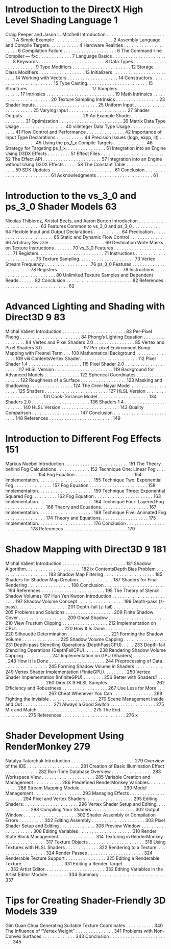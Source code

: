 # Introduction to the DirectX High Level Shading Language 1
Craig Peeper and Jason L. Mitchell
Introduction . . . . . . . . . . . . . . . . . . . . . . . . . . 1
A Simple Example . . . . . . . . . . . . . . . . . . . . . . . 2
Assembly Language and Compile Targets. . . . . . . . . . . . 4
Hardware Realities . . . . . . . . . . . . . . . . . . . . . 6
Compilation Failure . . . . . . . . . . . . . . . . . . . . . 6
The Command-line Compiler — fxc . . . . . . . . . . . . . 7
Language Basics . . . . . . . . . . . . . . . . . . . . . . . . 8
Keywords . . . . . . . . . . . . . . . . . . . . . . . . . . 8
Data Types . . . . . . . . . . . . . . . . . . . . . . . . . 9
Type Modifiers . . . . . . . . . . . . . . . . . . . . . . . 12
Storage Class Modifiers . . . . . . . . . . . . . . . . . . 13
Initializers . . . . . . . . . . . . . . . . . . . . . . . . . 14
Working with Vectors . . . . . . . . . . . . . . . . . . . . 14
Constructors . . . . . . . . . . . . . . . . . . . . . . . . 15
Type Casting. . . . . . . . . . . . . . . . . . . . . . . . 15
Structures . . . . . . . . . . . . . . . . . . . . . . . . . 17
Samplers . . . . . . . . . . . . . . . . . . . . . . . . . 17
Intrinsics . . . . . . . . . . . . . . . . . . . . . . . . . . . 19
Math Intrinsics . . . . . . . . . . . . . . . . . . . . . . . 20
Texture Sampling Intrinsics . . . . . . . . . . . . . . . . . 23
Shader Inputs. . . . . . . . . . . . . . . . . . . . . . . . . 25
Uniform Input . . . . . . . . . . . . . . . . . . . . . . . 25
Varying Input . . . . . . . . . . . . . . . . . . . . . . . 27
Shader Outputs. . . . . . . . . . . . . . . . . . . . . . . . 29
An Example Shader. . . . . . . . . . . . . . . . . . . . . . 31
Optimization . . . . . . . . . . . . . . . . . . . . . . . . . 39
Matrix Data Type Usage . . . . . . . . . . . . . . . . . . 40
viiInteger Data Type Usage . . . . . . . . . . . . . . . . . . 41
Flow Control and Performance . . . . . . . . . . . . . . . 42
Importance of Input Type Declarations . . . . . . . . . . . 44
Precision Issues (logp, expp, lit) . . . . . . . . . . . . . . 45
Using the ps_1_x Compile Targets . . . . . . . . . . . . . 46
Strategy for Targeting ps_1_x. . . . . . . . . . . . . . . . 51
Integration into an Engine Using D3DX Effects . . . . . . . . . 51
Effect Files . . . . . . . . . . . . . . . . . . . . . . . . . 52
The Effect API . . . . . . . . . . . . . . . . . . . . . . . 57
Integration into an Engine without Using D3DX Effects . . . . . 58
The Constant Table . . . . . . . . . . . . . . . . . . . . 59
SDK Updates . . . . . . . . . . . . . . . . . . . . . . . . . 61
Conclusion . . . . . . . . . . . . . . . . . . . . . . . . . . 61
Acknowledgments . . . . . . . . . . . . . . . . . . . . . . 61
# Introduction to the vs_3_0 and ps_3_0 Shader Models 63
Nicolas Thibieroz, Kristof Beets, and Aaron Burton
Introduction . . . . . . . . . . . . . . . . . . . . . . . . . 63
Features Common to vs_3_0 and ps_3_0 . . . . . . . . . . . 64
Flexible Input and Output Declarations . . . . . . . . . . . 64
Predication . . . . . . . . . . . . . . . . . . . . . . . . 65
Static and Dynamic Flow Control . . . . . . . . . . . . . . 66
Arbitrary Swizzle . . . . . . . . . . . . . . . . . . . . . . 69
Destination Write Masks on Texture Instructions . . . . . . . 70
vs_3_0 Features . . . . . . . . . . . . . . . . . . . . . . . 71
Registers. . . . . . . . . . . . . . . . . . . . . . . . . . 71
Instructions . . . . . . . . . . . . . . . . . . . . . . . . 73
Texture Sampling. . . . . . . . . . . . . . . . . . . . . . 73
Vertex Stream Frequency . . . . . . . . . . . . . . . . . . 76
ps_3_0 Features . . . . . . . . . . . . . . . . . . . . . . . 78
Registers. . . . . . . . . . . . . . . . . . . . . . . . . . 78
Instructions . . . . . . . . . . . . . . . . . . . . . . . . 80
Unlimited Texture Samples and Dependent Reads . . . . . . 82
Conclusion . . . . . . . . . . . . . . . . . . . . . . . . . . 82
References . . . . . . . . . . . . . . . . . . . . . . . . . . 82
# Advanced Lighting and Shading with Direct3D 9 83
Michal Valient
Introduction . . . . . . . . . . . . . . . . . . . . . . . . . 83
Per-Pixel Phong . . . . . . . . . . . . . . . . . . . . . . . . 84
Phong’s Lighting Equation . . . . . . . . . . . . . . . . . 84
Vertex and Pixel Shaders 2.0 . . . . . . . . . . . . . . . . 85
Vertex and Pixel Shaders 3.0 . . . . . . . . . . . . . . . . 97
Per-pixel Environment Bump Mapping with Fresnel Term . . . 108
Mathematical Background . . . . . . . . . . . . . . . . 109
viii
ContentsVertex Shader. . . . . . . . . . . . . . . . . . . . . . . 112
Pixel Shader 1.4 . . . . . . . . . . . . . . . . . . . . . 115
Pixel Shader 2.0 . . . . . . . . . . . . . . . . . . . . . 117
HLSL Version . . . . . . . . . . . . . . . . . . . . . . . 119
Background for Advanced Models . . . . . . . . . . . . . . 122
Spherical Coordinates . . . . . . . . . . . . . . . . . . 122
Roughness of a Surface . . . . . . . . . . . . . . . . . . 123
Masking and Shadowing . . . . . . . . . . . . . . . . . 124
The Oren-Nayar Model . . . . . . . . . . . . . . . . . . . 125
Shaders . . . . . . . . . . . . . . . . . . . . . . . . . 127
HLSL Version . . . . . . . . . . . . . . . . . . . . . . . 131
Cook-Torrance Model . . . . . . . . . . . . . . . . . . . . 134
Shaders 2.0 . . . . . . . . . . . . . . . . . . . . . . . 136
Shaders 1.4 . . . . . . . . . . . . . . . . . . . . . . . 140
HLSL Version . . . . . . . . . . . . . . . . . . . . . . . 143
Quality Comparison . . . . . . . . . . . . . . . . . . . 147
Conclusion . . . . . . . . . . . . . . . . . . . . . . . . . 148
References . . . . . . . . . . . . . . . . . . . . . . . . . 149
# Introduction to Different Fog Effects 151
Markus Nuebel
Introduction . . . . . . . . . . . . . . . . . . . . . . . . . 151
The Theory behind Fog Calculations . . . . . . . . . . . . . 152
Technique One: Linear Fog . . . . . . . . . . . . . . . . . 154
Fog Equation . . . . . . . . . . . . . . . . . . . . . . . 154
Implementation. . . . . . . . . . . . . . . . . . . . . . 155
Technique Two: Exponential Fog . . . . . . . . . . . . . . . 157
Fog Equation . . . . . . . . . . . . . . . . . . . . . . . 158
Implementation. . . . . . . . . . . . . . . . . . . . . . 159
Technique Three: Exponential Squared Fog. . . . . . . . . . 162
Fog Equation . . . . . . . . . . . . . . . . . . . . . . . 163
Implementation. . . . . . . . . . . . . . . . . . . . . . 164
Technique Four: Layered Fog . . . . . . . . . . . . . . . . 166
Theory and Equations. . . . . . . . . . . . . . . . . . . 167
Implementation. . . . . . . . . . . . . . . . . . . . . . 168
Technique Five: Animated Fog . . . . . . . . . . . . . . . . 174
Theory and Equations. . . . . . . . . . . . . . . . . . . 175
Implementation. . . . . . . . . . . . . . . . . . . . . . 176
Conclusion . . . . . . . . . . . . . . . . . . . . . . . . . 178
References . . . . . . . . . . . . . . . . . . . . . . . . . 179
# Shadow Mapping with Direct3D 9 181
Michal Valient
Introduction . . . . . . . . . . . . . . . . . . . . . . . . . 181
Shadow Algorithm. . . . . . . . . . . . . . . . . . . . . . 182
ix
ContentsDepth Bias Problem . . . . . . . . . . . . . . . . . . . . . 183
Shadow Map Filtering . . . . . . . . . . . . . . . . . . . . 185
Shaders for Shadow Map Creation. . . . . . . . . . . . . . 187
Shaders for Final Rendering . . . . . . . . . . . . . . . . . 188
Conclusion . . . . . . . . . . . . . . . . . . . . . . . . . 194
References . . . . . . . . . . . . . . . . . . . . . . . . . 195
The Theory of Stencil Shadow Volumes 197
Hun Yen Kwoon
Introduction . . . . . . . . . . . . . . . . . . . . . . . . . 197
Shadow Volume Concept . . . . . . . . . . . . . . . . . . 199
Depth-pass (z-pass). . . . . . . . . . . . . . . . . . . . 201
Depth-fail (z-fail) . . . . . . . . . . . . . . . . . . . . . 205
Problems and Solutions . . . . . . . . . . . . . . . . . . . 209
Finite Shadow Cover . . . . . . . . . . . . . . . . . . . 209
Ghost Shadow . . . . . . . . . . . . . . . . . . . . . . 210
View Frustum Clipping . . . . . . . . . . . . . . . . . . 212
Implementation on CPU . . . . . . . . . . . . . . . . . . . 220
How It Is Done . . . . . . . . . . . . . . . . . . . . . . 220
Silhouette Determination . . . . . . . . . . . . . . . . . 221
Forming the Shadow Volume . . . . . . . . . . . . . . . 225
Shadow Volume Capping . . . . . . . . . . . . . . . . . 231
Depth-pass Stenciling Operations (DepthPassCPU). . . . . 233
Depth-fail Stenciling Operations (DepthFailCPU). . . . . . 238
Rendering Shadow Volume Capping . . . . . . . . . . . 241
Implementation on GPU (Shaders) . . . . . . . . . . . . . . 243
How It Is Done . . . . . . . . . . . . . . . . . . . . . . 244
Preprocessing of Data . . . . . . . . . . . . . . . . . . 245
Forming Shadow Volume in Shaders . . . . . . . . . . . 249
Vertex Shader Implementation (FiniteGPU). . . . . . . . . 250
Vertex Shader Implementation (InfiniteGPU) . . . . . . . . 256
Better with Shaders? . . . . . . . . . . . . . . . . . . . 260
DirectX 9 HLSL Samples . . . . . . . . . . . . . . . . . . . 262
Efficiency and Robustness . . . . . . . . . . . . . . . . . . 267
Use Less for More . . . . . . . . . . . . . . . . . . . . 267
Cheat Whenever You Can . . . . . . . . . . . . . . . . 269
Fighting the Invisible . . . . . . . . . . . . . . . . . . . 270
Scene Management Inside and Out . . . . . . . . . . . . 271
Always a Good Switch . . . . . . . . . . . . . . . . . . 275
Mix and Match . . . . . . . . . . . . . . . . . . . . . . 275
The End. . . . . . . . . . . . . . . . . . . . . . . . . . . 275
References . . . . . . . . . . . . . . . . . . . . . . . . . 276
x
# Shader Development Using RenderMonkey 279
Natalya Tatarchuk
Introduction . . . . . . . . . . . . . . . . . . . . . . . . . 279
Overview of the IDE . . . . . . . . . . . . . . . . . . . . . 281
Creation of Basic Illumination Effect . . . . . . . . . . . . . 282
Run-Time Database Overview . . . . . . . . . . . . . . . . 283
Workspace View . . . . . . . . . . . . . . . . . . . . . 285
Variable Creation and Management . . . . . . . . . . . 286
Predefined RenderMonkey Variables. . . . . . . . . . . . 288
Stream Mapping Module . . . . . . . . . . . . . . . . . 290
Model Management . . . . . . . . . . . . . . . . . . . 293
Managing Effects . . . . . . . . . . . . . . . . . . . . . 294
Pixel and Vertex Shaders. . . . . . . . . . . . . . . . . . . 295
Editing Shaders. . . . . . . . . . . . . . . . . . . . . . 296
Vertex Shader Setup and Editing. . . . . . . . . . . . . . 298
Compiling Your Shaders . . . . . . . . . . . . . . . . . 302
Output Window . . . . . . . . . . . . . . . . . . . . . 302
Shader Assembly or Compilation Errors . . . . . . . . . . 302
Editing Assembly . . . . . . . . . . . . . . . . . . . . . 303
Pixel Shader Setup and Editing . . . . . . . . . . . . . . 306
Preview Window . . . . . . . . . . . . . . . . . . . . . 308
Editing Variables . . . . . . . . . . . . . . . . . . . . . 310
Render State Block Management. . . . . . . . . . . . . . . 314
Texturing in RenderMonkey . . . . . . . . . . . . . . . . . 317
Texture Objects . . . . . . . . . . . . . . . . . . . . . . 318
Using Textures with HLSL Shaders . . . . . . . . . . . . . 322
Rendering to a Texture. . . . . . . . . . . . . . . . . . . . 324
Render Passes . . . . . . . . . . . . . . . . . . . . . . 324
Renderable Texture Support . . . . . . . . . . . . . . . . 325
Editing a Renderable Texture. . . . . . . . . . . . . . . . . 331
Editing a Render Target . . . . . . . . . . . . . . . . . . . 332
Artist Editor. . . . . . . . . . . . . . . . . . . . . . . . 332
Editing Variables in the Artist Editor Module . . . . . . . . 334
Summary . . . . . . . . . . . . . . . . . . . . . . . . . . 337
# Tips for Creating Shader-Friendly 3D Models 339
Gim Guan Chua
Generating Suitable Texture Coordinates . . . . . . . . . . . 340
The Influence of “Vertex Weight” . . . . . . . . . . . . . . . 341
Problems with Non-Convex Surfaces . . . . . . . . . . . . . 343
Conclusion . . . . . . . . . . . . . . . . . . . . . . . . . 345
